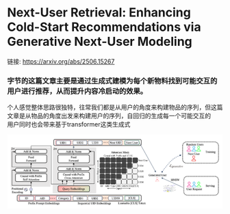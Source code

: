 # Next-User Retrieval: Enhancing Cold-Start Recommendations via Generative Next-User Modeling
链接: https://arxiv.org/abs/2506.15267    
### 字节的这篇文章主要是通过生成式建模为每个新物料找到可能交互的用户进行推荐，从而提升内容冷启动的效果。
个人感觉整体思路很独特，往常我们都是从用户的角度来构建物品的序列，但这篇文章是从物品的角度出发来构建用户的序列，自回归的生成每一个可能交互的  
用户同时也会带来基于transformer这类生成式
    
![img.png](../pic/img.png)